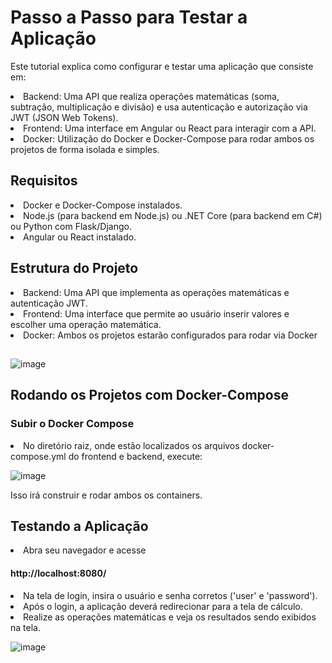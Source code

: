 <h1>Passo a Passo para Testar a Aplicação</h1>
<p>Este tutorial explica como configurar e testar uma aplicação que consiste em:</p>

<li>Backend: Uma API que realiza operações matemáticas (soma, subtração, multiplicação e divisão) e usa autenticação e autorização via JWT (JSON Web Tokens).</li>

<li>Frontend: Uma interface em Angular ou React para interagir com a API.</li>

<li>Docker: Utilização do Docker e Docker-Compose para rodar ambos os projetos de forma isolada e simples.</li>

<h2>Requisitos</h2>
<li>Docker e Docker-Compose instalados.</li>

<li>Node.js (para backend em Node.js) ou .NET Core (para backend em C#) ou Python com Flask/Django.</li>

<li>Angular ou React instalado.</li>

<h2>Estrutura do Projeto</h2>
<li>Backend: Uma API que implementa as operações matemáticas e autenticação JWT.</li>
<li>Frontend: Uma interface que permite ao usuário inserir valores e escolher uma operação matemática.</li>
<li>Docker: Ambos os projetos estarão configurados para rodar via Docker</li>
<h2></h2>

![image](https://github.com/user-attachments/assets/6245e111-0ba8-4e1a-9421-571d23eab957)
<h2></h2>

<h2>Rodando os Projetos com Docker-Compose</h2>
<h3>Subir o Docker Compose</h3>
<li>No diretório raiz, onde estão localizados os arquivos docker-compose.yml do frontend e backend, execute:</li>

![image](https://github.com/user-attachments/assets/07730b9d-9adf-4f44-9c40-1a5a7b5ff452)

<p>Isso irá construir e rodar ambos os containers.</p>

<h2> Testando a Aplicação</h2>
<li>Abra seu navegador e acesse <h4>http://localhost:8080/</h4></li>
<li>Na tela de login, insira o usuário e senha corretos ('user' e 'password').</li>
<li>Após o login, a aplicação deverá redirecionar para a tela de cálculo.</li>
<li>Realize as operações matemáticas e veja os resultados sendo exibidos na tela.</li>

![image](https://github.com/user-attachments/assets/b2c57e99-d357-4020-ba03-470be3c82b96)
